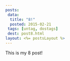 ```yaml
---
posts:
 data:
  title: "8!"
  posted: 2015-02-21
 tags: [untag, dostags]
 dest: post8.html
layout: <%= postsLayout %>
---
```


This is my 8 post!